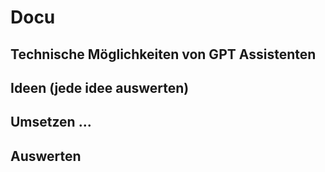 # Docu

##  Technische Möglichkeiten von GPT Assistenten

## Ideen (jede idee auswerten)

## Umsetzen ...

## Auswerten

